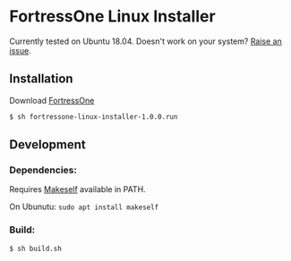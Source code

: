 # FortressOne Linux Installer

Currently tested on Ubuntu 18.04. Doesn't work on your system? [Raise an issue](https://github.com/FortressOne/linux-installer/issues/new).

## Installation

Download [FortressOne](https://github.com/FortressOne/linux-installer/releases/latest)

```bash
$ sh fortressone-linux-installer-1.0.0.run
```


## Development

### Dependencies: 

Requires [Makeself](https://makeself.io/) available in PATH.

On Ubunutu: `sudo apt install makeself`


### Build:

```bash
$ sh build.sh
```
